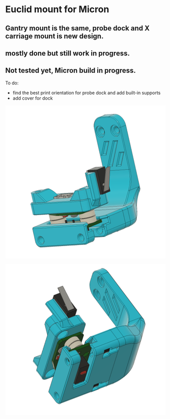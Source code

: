 # Euclid mount for Micron

## Gantry mount is the same, probe dock and X carriage mount is new design.
## mostly done but still work in progress.

## Not tested yet, Micron build in progress.

To do: 
- find the best print orientation for probe dock and add built-in supports
- add cover for dock 

![PIC](Images/pic2.png)


![PIC](Images/pic1.png)

